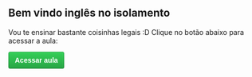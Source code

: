 ## Bem vindo inglês no isolamento

Vou te ensinar bastante coisinhas legais :D Clique no botão abaixo para acessar a aula:


            
<button name="button" style="position: relative;  display: inline-block;  padding: 6px 12px; font-size: 14px; font-weight: 600; line-height: 20px;  white-space: nowrap;  vertical-align: middle;  cursor: pointer;  -webkit-user-select: none; -moz-user-select: none; -ms-user-select: none;  user-select: none;  background-repeat: repeat-x; background-position: -1px -1px; background-size: 110% 110%; border: 1px solid rgba(27,31,35,.2);  border-radius: .25em; -webkit-appearance: none;  -moz-appearance: none; appearance: none;color: #fff; background-color: #28a745; background-image: linear-gradient(-180deg,#34d058,#28a745 90%);" onclick="window.location.href='https://join.skype.com/wJsAyM3wGktm'">Acessar aula</button>
